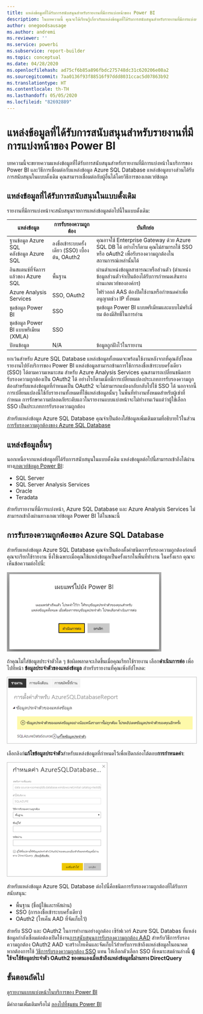 ```yaml
---
title: แหล่งข้อมูลที่ได้รับการสนับสนุนสำหรับรายงานที่มีการแบ่งหน้าของ Power BI
description: ในบทความนี้ คุณจะได้เรียนรู้เกี่ยวกับแหล่งข้อมูลที่ได้รับการสนับสนุนสำหรับรายงานที่มีการแบ่งหน้าในบริการของ Power BI และวิธีการเชื่อมต่อกับแหล่งข้อมูล Azure SQL Database
author: onegoodsausage
ms.author: andremi
ms.reviewer: ''
ms.service: powerbi
ms.subservice: report-builder
ms.topic: conceptual
ms.date: 04/28/2020
ms.openlocfilehash: ad75cf6b85a896fbdc275748dc31c620206e08a2
ms.sourcegitcommit: 7aa0136f93f88516f97ddd8031ccac5d07863b92
ms.translationtype: HT
ms.contentlocale: th-TH
ms.lasthandoff: 05/05/2020
ms.locfileid: "82692889"
---
```

# <a name="supported-data-sources-for-power-bi-paginated-reports"></a>แหล่งข้อมูลที่ได้รับการสนับสนุนสำหรับรายงานที่มีการแบ่งหน้าของ Power BI

บทความนี้จะขยายความแหล่งข้อมูลที่ได้รับการสนับสนุนสำหรับรายงานที่มีการแบ่งหน้าในบริการของ Power BI และวิธีการเชื่อมต่อกับแหล่งข้อมูล Azure SQL Database แหล่งข้อมูลบางส่วนได้รับการสนับสนุนในแบบดั้งเดิม คุณสามารถเชื่อมต่อกับผู้อื่นได้โดยวิธีการของเกตเวย์ข้อมูล

## <a name="natively-supported-data-sources"></a>แหล่งข้อมูลที่ได้รับการสนับสนุนในแบบดั้งเดิม

รายงานที่มีการแบ่งหน้าจะสนับสนุนรายการแหล่งข้อมูลต่อไปนี้ในแบบดั้งเดิม:

| แหล่งข้อมูล | การรับรองความถูกต้อง | บันทึกย่อ |
| --- | --- | --- |
| ฐานข้อมูล Azure SQL <br>คลังข้อมูล Azure SQL | ลงชื่อเข้าระบบครั้งเดียว (SSO) เบื้องต้น, OAuth2 | คุณอาจใช้ Enterprise Gateway ด้วย Azure SQL DB ได้ อย่างไรก็ตาม คุณไม่สามารถใช้ SSO หรือ oAuth2 เพื่อรับรองความถูกต้องในสถานการณ์เหล่านั้นได้   |
| อินสแตนซ์ที่จัดการแล้วของ Azure SQL | พื้นฐาน | ผ่านตำแหน่งข้อมูลสาธารณะหรือส่วนตัว (ตำแหน่งข้อมูลส่วนตัวจำเป็นต้องได้รับการกำหนดเส้นทางผ่านเกตเวย์ขององค์กร)  |
| Azure Analysis Services | SSO, OAuth2 | ไฟร์วอลล์ AAS ต้องปิดใช้งานหรือกำหนดค่าเพื่ออนุญาตช่วง IP ทั้งหมด|
| ชุดข้อมูล Power BI | SSO | ชุดข้อมูล Power BI แบบพรีเมียมและแบบไม่พรีเมี่ยม ต้องมีสิทธิ์ในการอ่าน |
| ชุดข้อมูล Power BI แบบพรีเมียม (XMLA) | SSO |   |
| ป้อนข้อมูล | N/A | ข้อมูลถูกฝังไว้ในรายงาน |

ยกเว้นสำหรับ Azure SQL Database แหล่งข้อมูลทั้งหมดจะพร้อมใช้งานหลังจากที่คุณอัปโหลดรายงานไปยังบริการของ Power BI แหล่งข้อมูลสามารถข้ามการใช้การลงชื่อเข้าระบบครั้งเดียว (SSO) ได้ตามความเหมาะสม สำหรับ Azure Analysis Services คุณสามารถเปลี่ยนชนิดการรับรองความถูกต้องเป็น OAuth2 ได้ อย่างไรก็ตามเมื่อมีการเปลี่ยนแปลงประเภทการรับรองความถูกต้องสำหรับแหล่งข้อมูลที่กำหนดเป็น OAuth2 จะไม่สามารถแปลงกลับกลับไปใช้ SSO ได้  นอกจากนี้ การเปลี่ยนแปลงนี้ใช้กับรายงานทั้งหมดที่ใช้แหล่งข้อมูลนั้นๆ ในพื้นที่ทำงานทั้งหมดสำหรับผู้เช่าที่กำหนด  การรักษาความปลอดภัยระดับแถวในรายงานแบบแบ่งหน้าจะไม่ทำงานเว้นแต่ว่าผู้ใช้เลือก SSO เป็นประเภทการรับรองความถูกต้อง

สำหรับแหล่งข้อมูล Azure SQL Database คุณจำเป็นต้องใส่ข้อมูลเพิ่มเติมตามที่อธิบายไว้ในส่วน [การรับรองความถูกต้องของ Azure SQL Database](#azure-sql-database-authentication)

## <a name="other-data-sources"></a>แหล่งข้อมูลอื่นๆ

นอกเหนือจากแหล่งข้อมูลที่ได้รับการสนับสนุนในแบบดั้งเดิม แหล่งข้อมูลต่อไปนี้สามารถเข้าถึงได้ผ่านทาง[เกตเวย์ข้อมูล Power BI](../service-gateway-onprem.md):

- SQL Server
- SQL Server Analysis Services
- Oracle
- Teradata

สำหรับรายงานที่มีการแบ่งหน้า, Azure SQL Database และ Azure Analysis Services ไม่สามารถเข้าถึงผ่านทางเกตเวย์ข้อมูล Power BI ได้ในขณะนี้

## <a name="azure-sql-database-authentication"></a>การรับรองความถูกต้องของ Azure SQL Database

สำหรับแหล่งข้อมูล Azure SQL Database คุณจำเป็นต้องตั้งค่าชนิดการรับรองความถูกต้องก่อนที่คุณจะเรียกใช้รายงาน ซึ่งใช้เฉพาะเมื่อคุณใช้แหล่งข้อมูลเป็นครั้งแรกในพื้นที่ทำงาน ในครั้งแรก คุณจะเห็นข้อความต่อไปนี้:

![เผยแพร่ไปยัง Power BI](media/paginated-reports-data-sources/power-bi-paginated-publishing.png)

ถ้าคุณไม่ใส่ข้อมูลประจำตัวใด ๆ ข้อผิดพลาดจะเกิดขึ้นเมื่อคุณเรียกใช้รายงาน เลือก**ดำเนินการต่อ** เพื่อไปที่หน้า **ข้อมูลประจำตัวของแหล่งข้อมูล** สำหรับรายงานที่คุณเพิ่งอัปโหลด:

![การตั้งค่าสำหรับ Azure SQL Database](media/paginated-reports-data-sources/power-bi-paginated-settings-azure-sql.png)

เลือกลิงก์**แก้ไขข้อมูลประจำตัว**สำหรับแหล่งข้อมูลที่กำหนดไว้เพื่อเปิดกล่องโต้ตอบ**การกำหนดค่า**:

![กำหนดค่า Azure SQL Database](media/paginated-reports-data-sources/power-bi-paginated-configure-azure-sql.png)

สำหรับแหล่งข้อมูล Azure SQL Database ต่อไปนี้คือชนิดการรับรองความถูกต้องที่ได้รับการสนับสนุน:

- พื้นฐาน (ชื่อผู้ใช้และรหัสผ่าน)
- SSO (การลงชื่อเข้าระบบครั้งเดียว)
- OAuth2 (โทเค็น AAD ที่จัดเก็บไว้)

สำหรับ SSO และ OAuth2 ในการทำงานอย่างถูกต้อง เซิร์ฟเวอร์ Azure SQL Databas ที่แหล่งข้อมูลกำลังเชื่อมต่อต้องเปิดใช้งาน[การสนับสนุนการรับรองความถูกต้อง AAD](https://docs.microsoft.com/azure/sql-database/sql-database-aad-authentication-configure) สำหรับวิธีการรับรองความถูกต้อง OAuth2 AAD จะสร้างโทเค็นและจัดเก็บไว้สำหรับการเข้าถึงแหล่งข้อมูลในอนาคต หากต้องการใช้ [วิธีการรับรองความถูกต้อง SSO](https://docs.microsoft.com/power-bi/service-azure-sql-database-with-direct-connect#single-sign-on) แทน ให้เลือกตัวเลือก SSO ที่เหมาะสมด้านล่างนี้ **ผู้ใช้จะใช้ข้อมูลประจำตัว OAuth2 ของตนเองเมื่อเข้าถึงแหล่งข้อมูลนี้ผ่านทาง DirectQuery**
  
## <a name="next-steps"></a>ขั้นตอนถัดไป

[ดูรายงานแบบแบ่งหน้าในบริการของ Power BI](../consumer/paginated-reports-view-power-bi-service.md)

มีคำถามเพิ่มเติมหรือไม่ [ลองไปที่ชุมชน Power BI](https://community.powerbi.com/)
